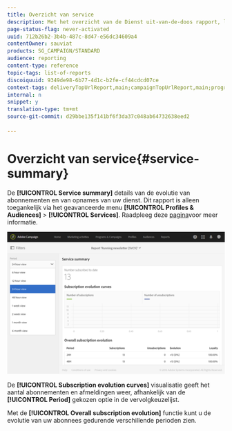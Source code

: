 ```yaml
---
title: Overzicht van service
description: Met het overzicht van de Dienst uit-van-de-doos rapport, leer over de evolutie van abonnementen en abonnementen.
page-status-flag: never-activated
uuid: 712b26b2-3b4b-487c-8d47-e56dc34609a4
contentOwner: sauviat
products: SG_CAMPAIGN/STANDARD
audience: reporting
content-type: reference
topic-tags: list-of-reports
discoiquuid: 9349de98-6b77-4d1c-b2fe-cf44cdcd07ce
context-tags: deliveryTopUrlReport,main;campaignTopUrlReport,main;programTopUrlReport,main
internal: n
snippet: y
translation-type: tm+mt
source-git-commit: d29bbe135f141bf6f3da37c048ab64732638eed2

---
```



# Overzicht van service{#service-summary}

De **[!UICONTROL Service summary]** details van de evolutie van abonnementen en van opnames van uw dienst.
Dit rapport is alleen toegankelijk via het geavanceerde menu **[!UICONTROL Profiles & Audiences]** > **[!UICONTROL Services]**. Raadpleeg deze [pagina](../../audiences/using/monitoring-subscriptions.md#service-reports)voor meer informatie.

![](assets/service-summary.png)

De **[!UICONTROL Subscription evolution curves]** visualisatie geeft het aantal abonnementen en afmeldingen weer, afhankelijk van de **[!UICONTROL Period]** gekozen optie in de vervolgkeuzelijst.

Met de **[!UICONTROL Overall subscription evolution]** functie kunt u de evolutie van uw abonnees gedurende verschillende perioden zien.
